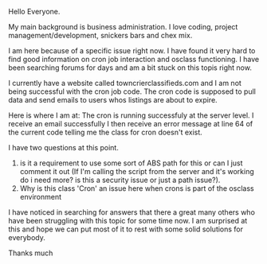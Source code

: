 Hello Everyone. 

My main background is business administration. I love coding, project management/development, snickers bars and chex mix.

I am here because of a specific issue right now. I have found it very hard to find good information on cron job interaction and osclass functioning.
I have been searching forums for days and am a bit stuck on this topis right now.

I currently have a website called towncrierclassifieds.com and I am not being successful with the cron job code. 
The cron code is supposed to pull data and send emails to users whos listings are about to expire. 
 

Here is where I am at:
The cron is running successfuly at the server level. 
I receive an email successfully
I then receive an error message at line 64 of the current code telling me the class for cron doesn't exist.

I have two questions at this point. 
1) is it a requirement to use some sort of ABS path for this or can I just comment it out (If I'm calling the script from the server and it's working
do i need more? is this a security issue or just a path issue?).
2) Why is this class 'Cron' an issue here when crons is part of the osclass environment  

I have noticed in searching for answers that there a great many others who have been struggling with this topic for some time now.
I am surprised at this and hope we can put most of it to rest with some solid solutions for everybody. 

Thanks much
